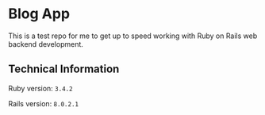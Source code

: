 # Blog App

This is a test repo for me to get up to speed working with Ruby on Rails web backend development.

## Technical Information

Ruby version: `3.4.2`

Rails version: `8.0.2.1`


<!-- # README

This README would normally document whatever steps are necessary to get the
application up and running.

Things you may want to cover:

* Ruby version

* System dependencies

* Configuration

* Database creation

* Database initialization

* How to run the test suite

* Services (job queues, cache servers, search engines, etc.)

* Deployment instructions

* ... -->
